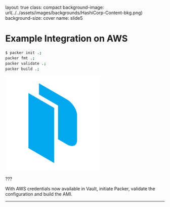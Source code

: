 layout: true
class: compact
background-image: url(../../assets/images/backgrounds/HashiCorp-Content-bkg.png)
background-size: cover
name: slide5

# Example Integration on AWS 

```bash
$ packer init .;
packer fmt .;
packer validate .;
packer build .;
```


![Packer Logo](./assets/images/logo_packer_small.png)

???

With AWS credentials now available in Vault, initiate Packer, validate the configuration and build the AMI.

---
